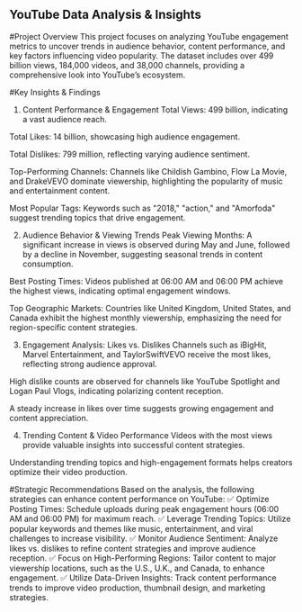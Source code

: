 ## YouTube Data Analysis & Insights
#Project Overview
This project focuses on analyzing YouTube engagement metrics to uncover trends in audience behavior, content performance, and key factors influencing video popularity. The dataset includes over 499 billion views, 184,000 videos, and 38,000 channels, providing a comprehensive look into YouTube’s ecosystem.

#Key Insights & Findings
1. Content Performance & Engagement
Total Views: 499 billion, indicating a vast audience reach.

Total Likes: 14 billion, showcasing high audience engagement.

Total Dislikes: 799 million, reflecting varying audience sentiment.

Top-Performing Channels: Channels like Childish Gambino, Flow La Movie, and DrakeVEVO dominate viewership, highlighting the popularity of music and entertainment content.

Most Popular Tags: Keywords such as "2018," "action," and "Amorfoda" suggest trending topics that drive engagement.

2. Audience Behavior & Viewing Trends
Peak Viewing Months: A significant increase in views is observed during May and June, followed by a decline in November, suggesting seasonal trends in content consumption.

Best Posting Times: Videos published at 06:00 AM and 06:00 PM achieve the highest views, indicating optimal engagement windows.

Top Geographic Markets: Countries like United Kingdom, United States, and Canada exhibit the highest monthly viewership, emphasizing the need for region-specific content strategies.

3. Engagement Analysis: Likes vs. Dislikes
Channels such as iBigHit, Marvel Entertainment, and TaylorSwiftVEVO receive the most likes, reflecting strong audience approval.

High dislike counts are observed for channels like YouTube Spotlight and Logan Paul Vlogs, indicating polarizing content reception.

A steady increase in likes over time suggests growing engagement and content appreciation.

4. Trending Content & Video Performance
Videos with the most views provide valuable insights into successful content strategies.

Understanding trending topics and high-engagement formats helps creators optimize their video production.

#Strategic Recommendations
Based on the analysis, the following strategies can enhance content performance on YouTube:
✅ Optimize Posting Times: Schedule uploads during peak engagement hours (06:00 AM and 06:00 PM) for maximum reach.
✅ Leverage Trending Topics: Utilize popular keywords and themes like music, entertainment, and viral challenges to increase visibility.
✅ Monitor Audience Sentiment: Analyze likes vs. dislikes to refine content strategies and improve audience reception.
✅ Focus on High-Performing Regions: Tailor content to major viewership locations, such as the U.S., U.K., and Canada, to enhance engagement.
✅ Utilize Data-Driven Insights: Track content performance trends to improve video production, thumbnail design, and marketing strategies.

